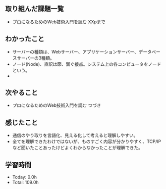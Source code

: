 ## 取り組んだ課題一覧
- プロになるためのWeb技術入門を読む XXpまで
## わかったこと
- サーバーの種類は、Webサーバー、アプリケーションサーバー、データベースサーバーの3種類。
- ノード(Node)、直訳は節、繋ぐ接点。システム上の各コンピュータをノードという。
- 
## 次やること
- プロになるためのWeb技術入門を読む つづき
## 感じたこと
- 通信のやり取りを言語化、見える化して考えると理解しやすい。
- 全てを理解できたわけではないが、ものすごく内容が分かりやすく、TCP/IPなど聞いたことあったけどよくわからなかったことが理解できた。
## 学習時間
- Today: 0.0h
- Total: 109.0h
